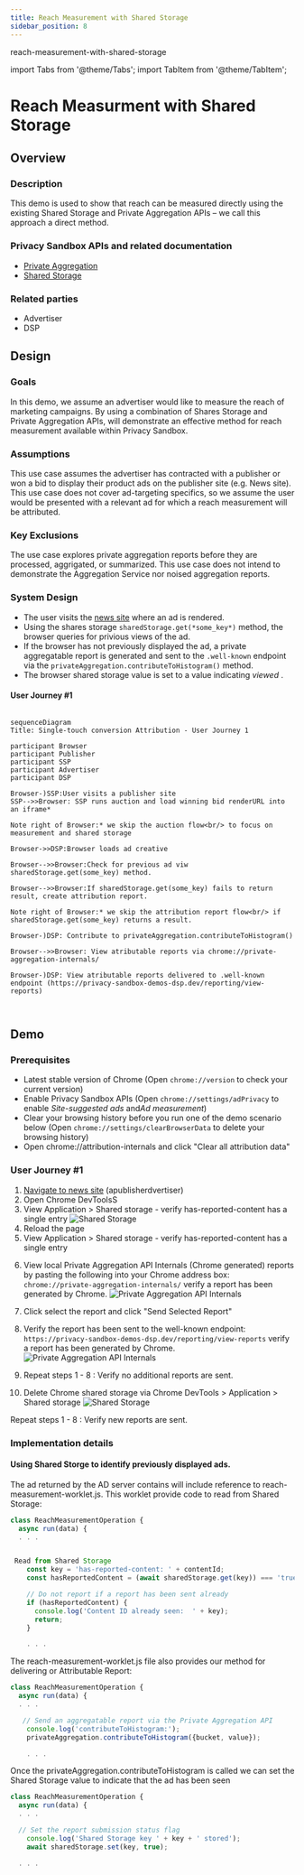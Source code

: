 ```yaml
---
title: Reach Measurement with Shared Storage
sidebar_position: 8
---
```


reach-measurement-with-shared-storage

import Tabs from '@theme/Tabs'; import TabItem from '@theme/TabItem';

# Reach Measurment with Shared Storage

<Tabs>
<TabItem value="overview" label="Overview" default>

## Overview

### Description

This demo is used to show that reach can be measured directly using the existing Shared Storage and Private Aggregation APIs – we call this approach a
direct method.

### Privacy Sandbox APIs and related documentation

- [Private Aggregation](https://developers.google.com/privacy-sandbox/private-advertising/private-aggregation)
- [Shared Storage](https://developers.google.com/privacy-sandbox/private-advertising/shared-storage)

### Related parties

- Advertiser
- DSP

</TabItem>
<TabItem value="Design" label="Design">

## Design

### Goals

In this demo, we assume an advertiser would like to measure the reach of marketing campaigns. By using a combination of Shares Storage and Private
Aggregation APIs, will demonstrate an effective method for reach measurement available within Privacy Sandbox.

### Assumptions

This use case assumes the advertiser has contracted with a publisher or won a bid to display their product ads on the publisher site (e.g. News site).
This use case does not cover ad-targeting specifics, so we assume the user would be presented with a relevant ad for which a reach measurement will be
attributed.

### Key Exclusions

The use case explores private aggregation reports before they are processed, aggrigated, or summarized. This use case does not intend to demonstrate
the Aggregation Service nor noised aggregation reports.

### System Design

- The user visits the [news site](https://privacy-sandbox-demos-news.dev/static-ad-with-reach) where an ad is rendered.
- Using the shares storage `sharedStorage.get(*some_key*)` method, the browser queries for privious views of the ad.
- If the browser has not previously displayed the ad, a private aggregatable report is generated and sent to the `.well-known` endpoint via the
  `privateAggregation.contributeToHistogram()` method.
- The browser shared storage value is set to a value indicating _viewed_ .

#### User Journey #1

```mermaid

sequenceDiagram
Title: Single-touch conversion Attribution - User Journey 1

participant Browser
participant Publisher
participant SSP
participant Advertiser
participant DSP

Browser-)SSP:User visits a publisher site
SSP-->>Browser: SSP runs auction and load winning bid renderURL into an iframe*

Note right of Browser:* we skip the auction flow<br/> to focus on measurement and shared storage

Browser->>DSP:Browser loads ad creative

Browser-->>Browser:Check for previous ad viw sharedStorage.get(some_key) method.

Browser-->>Browser:If sharedStorage.get(some_key) fails to return result, create attribution report.

Note right of Browser:* we skip the attribution report flow<br/> if sharedStorage.get(some_key) returns a result.

Browser-)DSP: Contribute to privateAggregation.contributeToHistogram()

Browser-->>Browser: View atributable reports via chrome://private-aggregation-internals/

Browser-)DSP: View atributable reports delivered to .well-known endpoint (https://privacy-sandbox-demos-dsp.dev/reporting/view-reports)



```

</TabItem>
<TabItem value="demo" label="Demo">

## Demo

### Prerequisites

- Latest stable version of Chrome (Open `chrome://version` to check your current version)
- Enable Privacy Sandbox APIs (Open `chrome://settings/adPrivacy` to enable _Site-suggested ads_ and*Ad measurement*)
- Clear your browsing history before you run one of the demo scenario below (Open `chrome://settings/clearBrowserData` to delete your browsing
  history)
- Open chrome://attribution-internals and click "Clear all attribution data"

### User Journey #1

1. [Navigate to news site](https://privacy-sandbox-demos-news.dev/) (apublisherdvertiser)
2. Open Chrome DevToolsS
3. View Application > Shared storage - verify has-reported-content has a single entry ![Shared Storage](./img/reach-measurement-shared-storage1.png)
4. Reload the page
5. View Application > Shared storage - verify has-reported-content has a single entry

6) View local Private Aggregation API Internals (Chrome generated) reports by pasting the following into your Chrome address box:
   `chrome://private-aggregation-internals/` verify a report has been generated by Chrome.
   ![Private Aggregation API Internals ](./img/reach-measurement-chrome-reports.png)

7) Click select the report and click "Send Selected Report"

8) Verify the report has been sent to the well-known endpoint: `https://privacy-sandbox-demos-dsp.dev/reporting/view-reports` verify a report has been
   generated by Chrome. ![Private Aggregation API Internals ](./img/reach-measurement-well-known-reports.png)

9) Repeat steps 1 - 8 : Verify no additional reports are sent.

10) Delete Chrome shared storage via Chrome DevTools > Application > Shared storage ![Shared Storage](./img/reach-measurement-shared-storage2.png)

Repeat steps 1 - 8 : Verify new reports are sent.

### Implementation details

#### Using Shared Storge to identify previously displayed ads.

The ad returned by the AD server contains will include reference to reach-measurement-worklet.js. This worklet provide code to read from Shared
Storage:

```javaScript
class ReachMeasurementOperation {
  async run(data) {
  . . .


 Read from Shared Storage
    const key = 'has-reported-content: ' + contentId;
    const hasReportedContent = (await sharedStorage.get(key)) === 'true';

    // Do not report if a report has been sent already
    if (hasReportedContent) {
      console.log('Content ID already seen:  ' + key);
      return;
    }

    . . .

```

The reach-measurement-worklet.js file also provides our method for delivering or Attributable Report:

```javaScript
class ReachMeasurementOperation {
  async run(data) {
  . . .

   // Send an aggregatable report via the Private Aggregation API
    console.log('contributeToHistogram:');
    privateAggregation.contributeToHistogram({bucket, value});

    . . .

```

Once the privateAggregation.contributeToHistogram is called we can set the Shared Storage value to indicate that the ad has been seen

```javaScript
class ReachMeasurementOperation {
  async run(data) {
  . . .

  // Set the report submission status flag
    console.log('Shared Storage key ' + key + ' stored');
    await sharedStorage.set(key, true);

  . . .

```

</TabItem>
</Tabs>
